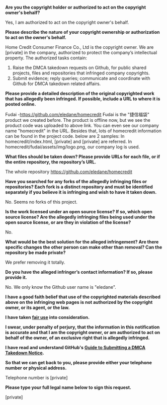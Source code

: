 **Are you the copyright holder or authorized to act on the copyright owner's behalf?**

Yes, I am authorized to act on the copyright owner's behalf.

**Please describe the nature of your copyright ownership or authorization to act on the owner's behalf.**

Home Credit Consumer Finance Co., Ltd is the copyright owner. We are [private] in the company, authorized to protect the company’s intellectual property. The authorized tasks contain:
1. Raise the DMCA takedown requests on Github, for public shared projects, files and repositories that infringed company copyrights.
2. Submit evidence; reply queries; communicate and coordinate with Github for DMCA takedown related affairs.

**Please provide a detailed description of the original copyrighted work that has allegedly been infringed. If possible, include a URL to where it is posted online.**

Fudai -https://github.com/eledane/homecredit
Fudai is the "捷信福袋" product we created before. The product is offline now, but we see the product code was uploaded to above link. You can even see our company name "homecredit" in the URL. Besides that, lots of homecredit information can be found in the project code. below are 2 samples:
In homecredit/index.html, [private] and [private] are referred.
In homecredit/fudai/assets/img/logo.png, our company log is used.

**What files should be taken down? Please provide URLs for each file, or if the entire repository, the repository’s URL.**

The whole repository https://github.com/eledane/homecredit

**Have you searched for any forks of the allegedly infringing files or repositories? Each fork is a distinct repository and must be identified separately if you believe it is infringing and wish to have it taken down.**

No. Seems no forks of this project.

**Is the work licensed under an open source license? If so, which open source license? Are the allegedly infringing files being used under the open source license, or are they in violation of the license?**

No.

**What would be the best solution for the alleged infringement? Are there specific changes the other person can make other than removal? Can the repository be made private?**

We prefer removing it totally.

**Do you have the alleged infringer’s contact information? If so, please provide it.**

No. We only know the Github user name is "eledane".

**I have a good faith belief that use of the copyrighted materials described above on the infringing web pages is not authorized by the copyright owner, or its agent, or the law.**

**I have taken <a href="https://www.lumendatabase.org/topics/22">fair use</a> into consideration.**

**I swear, under penalty of perjury, that the information in this notification is accurate and that I am the copyright owner, or am authorized to act on behalf of the owner, of an exclusive right that is allegedly infringed.**

**I have read and understand GitHub's <a href="https://help.github.com/articles/guide-to-submitting-a-dmca-takedown-notice/">Guide to Submitting a DMCA Takedown Notice</a>.**

**So that we can get back to you, please provide either your telephone number or physical address.**

Telephone number is [private]

**Please type your full legal name below to sign this request.**

[private]
